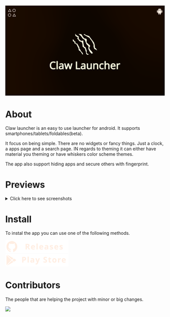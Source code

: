 ![Banner](banner.webp)

# About

Claw launcher is an easy to use launcher for android. It supports smartphones/tablets/foldables(beta).

It focus on being simple. There are no widgets or fancy things. Just a clock, a apps page and a search page. IN regards to theming it can either have material you theming or have whiskers color scheme themes.

The app also support hiding apps and secure others with fingerprint.

# Previews

<details>
  <summary>Click here to see screenshots</summary>

<img src="./assets/home_clean.webp" width="400">
<img src="./assets/home_searchbar.webp" width="400">
<img src="./assets/search.webp" width="400">
<img src="./assets/apps_grid.webp" width="400">
<img src="./assets/app_popup.webp" width="400">
<img src="./assets/apps_list.webp" width="400">
<img src="./assets/search_engines.webp" width="400">
<img src="./assets/bookmarks.webp" width="400">
  
</details>

# Install

To instal the app you can use one of the following methods.

<a href="https://github.com/Whiskers-Apps/claw-launcher/releases">
<img alt="github releases download" src="./assets/github-releases.svg" width="200">
</a>

<br>

<a href="https://play.google.com/store/apps/details?id=com.whiskersapps.clawlauncher">
<img alt="github releases download" src="./assets/play-store.svg" width="200">
</a>

# Contributors

The people that are helping the project with minor or big changes.

<a href="https://github.com/whiskers-apps/claw-launcher/graphs/contributors">
  <img src="https://contrib.rocks/image?repo=whiskers-apps/claw-launcher" />
</a>
